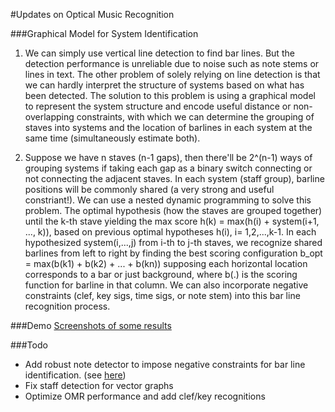 
#Updates on Optical Music Recognition 

###Graphical Model for System Identification

1. We can simply use vertical line detection to find bar lines. But the detection performance is unreliable due to noise such as note stems or lines in text. The other problem of solely relying on line detection is that we can hardly interpret the structure of systems based on what has been detected. The solution to this problem is using a graphical model to represent the system structure and encode useful distance or non-overlapping constraints, with which we can determine the grouping of staves into systems and the location of barlines in each system at the same time (simultaneously estimate both).

2. Suppose we have n staves (n-1 gaps), then there'll be 2^(n-1) ways of grouping systems if taking each gap as a binary switch connecting or not connecting the adjacent staves. In each system (staff group), barline positions will be commonly shared (a very strong and useful constriant!). We can use a nested dynamic programming to solve this problem. The optimal hypothesis (how the staves are grouped together) until the k-th stave yielding the max score h(k) = max(h(i) + system(i+1, ..., k)), based on previous optimal hypotheses h(i), i= 1,2,...,k-1.
In each hypothesized system(i,...,j) from i-th to j-th staves, we recognize shared barlines from left to right by finding the best scoring configuration
b_opt = max(b(k1) + b(k2) + ... + b(kn)) supposing each horizontal location corresponds to a bar or just background, where b(.) is the scoring function for barline in that column. We can also incorporate negative constraints (clef, key sigs, time sigs, or note stem) into this bar line recognition process.


<!--Likelihood Model for Symbol Template Matching

1, Given a binary image I and a symbol model M, we want to decide at any location (i,j) of I, whether there's a probable symbol candidate via data likelihood:

P(I(i,j)|M) = P(p(i,j)|M)*P(p(i+1,j)|M)*...*P(p(i+n,j)|M)
            *P(p(i,j+1)|M)*P(p(i+1,j+1)|M)*...*P(p(i+n,j+1)|M)
            *...
            *P(p(i,j+m)|M)*P(p(i+1,j+m)|M)*...*P(p(i+n,j+m)|M)

which assumes each pixel in the region of interest is conditionally independent given the model M. The higher this likelihood is, the more possible there is such a symbol.

2, Training of M.
Given a set of symbol instances I(training dataset), we want to determine what's the probability distribution for each location (x,y) of model M. Since the observation is binary (only has two possible values: 0 or 1), the probability of M(x,y) can be easily estimated through Maximal-Likelihood-Estimation (MLE) from all the positive instances as follows:

P(black | M(x,y)) = #(black at I(x,y))/(#(black at I(x,y)) + #(white at I(x,y))), for all I in the training set
P(white | M(x,y)) = 1 - P(black | M(x,y))

3, Thresholding for candidate detection
For test image I, we obtain the background model B by counting the number of all black's and white's on the image.

P(black | B) = #(black on I)/#(pixels on I)
P(white | B) = 1 - P(black | B)

Then the candidate scoring function can be written as

S(I(i,j)) = log(P(I(i,j)|M) / P(I(i,j)|B)) = Sum( log(P(p(i+ii,j+jj)|M)) - log(P(p(i+ii,j+jj)|B))), where p(i+ii,j+jj) is the pixel value (0 or 1) at position (i+ii, j+jj).
If S(I(i,j)) is larger than 0, we say at position (i,j) there's a symbols candidate. This threshold 0 is automatically determined by our background model, but can also be tuned according to our request (e.g. for higher precision than recall the threshold should be larger).-->

###Demo
[Screenshots of some results](https://musescore.org/en/node/110306#comment-500796)

###Todo
* Add robust note detector to impose negative constraints for bar line identification. (see [here](https://github.com/musescore/MuseScore/blob/master/omr/omrpage.cpp#L292))
* Fix staff detection for vector graphs
* Optimize OMR performance and add clef/key recognitions
